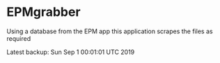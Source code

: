 # EPMgrabber
Using a database from the EPM app this application scrapes the files as required


Latest backup: Sun Sep 1 00:01:01 UTC 2019
